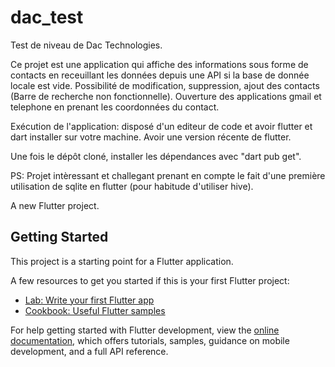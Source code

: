 # dac_test


Test de niveau de Dac Technologies.

Ce projet est une application qui affiche des informations sous forme de contacts en receuillant 
les données depuis une API si la base de donnée locale est vide.
Possibilité de modification, suppression, ajout des contacts (Barre de recherche non fonctionnelle).
Ouverture des applications gmail et telephone en prenant les coordonnées du contact.

Exécution de l'application: disposé d'un editeur de code et avoir flutter et dart installer sur votre machine.
Avoir une version récente de flutter.

Une fois le dépôt cloné, installer les dépendances avec "dart pub get".

PS: Projet intèressant et challegant prenant en compte le fait d'une première utilisation de sqlite 
en flutter (pour habitude d'utiliser hive). 

A new Flutter project.

## Getting Started

This project is a starting point for a Flutter application.

A few resources to get you started if this is your first Flutter project:

- [Lab: Write your first Flutter app](https://docs.flutter.dev/get-started/codelab)
- [Cookbook: Useful Flutter samples](https://docs.flutter.dev/cookbook)

For help getting started with Flutter development, view the
[online documentation](https://docs.flutter.dev/), which offers tutorials,
samples, guidance on mobile development, and a full API reference.
